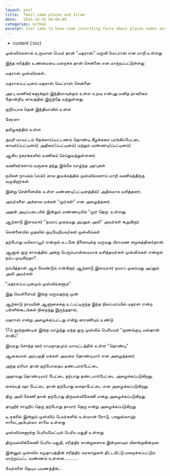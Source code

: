 ```yaml
---
layout: post
title:  Tamil name places and Islam
date:   2016-10-26 00:00:00
categories: GitHub
excerpt: Just came to know come intersting facts about places names and thier connection with Islam and Muslims
---
```


* content
{:toc}


முஸ்லிம்களால் உருவான பெயர் தான் "மதராஸ்" மருவி மெட்ராஸ் என மாறி உள்ளது

இந்த சரித்திர உண்மையை மறைக்க தான் சென்னை என மாற்றப்பட்டுள்ளது


மதராஸ் முஸ்லிம்கள்..

மதராசப்பட்டினம்
மதராஸ்
மெட்ராஸ்
சென்னை

அரபு வணிகர்களுக்கும் இந்தியாவுக்கும் உள்ள உறவு என்பது மனித நாகரிகம் தோன்றிய காலத்தில் இருந்தே வந்துள்ளது.

குறிப்பாக தென் இந்தியாவில் உள்ள

கேரளா

தமிழகத்தில் உள்ள

குமரி மாவட்டம்
தேங்காய்ப்பட்டணம்
தொண்டி
கீழக்கரை
பரங்கிப்பேட்டை
காயல்(ப்பட்டினம்)
அதிரை(ப்பட்டினம்)
மற்றும்
மண்ணடி(ப்பட்டினம்)

ஆகிய நகரங்களில் வணிகம் செய்துவந்துள்ளனர்.

வணிகர்களாய் வருகை தந்து இங்கே வாழ்ந்த அரபுகள்

நபிகள் நாயகம் (ஸல்) கால துவக்கத்தில் முஸ்லிம்களாய் மாறி வணிகத்திற்கு வருகிறார்கள்.

இன்று சென்னையில் உள்ள மண்ணடி(பட்டினத்தில்) அதிகமாக வசித்தனர்.

அவர்களை அக்கால மக்கள் "மூர்கள்" என அழைத்தனர்.

அதன் அடிப்படையில் இன்றும் மண்ணடியில் "மூர் தெரு: உள்ளது.

ஆற்காடு இளவரசர் "நவாப் முகம்மது அப்துல் அலி" அவர்கள் கூறுகிறார்

சென்னையில் முதலில் குடியேறியவர்கள் முஸ்லீம்கள்

தற்போது மயிலாப்பூர் என்றால் உடனே நினைவுக்கு வருவது பிராமண சமூகத்தினர்தான்.

ஆனால் ஒரு காலத்தில் அங்கு பெரும்பான்மையாக வசித்தவர்கள் முஸ்லீம்கள் என்றால் நம்ப முடிகிறதா?.

நம்பித்தான் ஆக வேண்டும் என்கிறார் ஆற்காடு இளவரசர் நவாப் முகம்மது அப்துல் அலி அவர்கள்

"மதரசப்பட்டினமும் முஸ்லிம்களும்"

இது வெள்ளையர் இங்கு வருவதற்கு முன்

ஆற்காடு நாவபின் ஆளுகைக்கு உட்பட்டிருந்த இந்த நிலப்பரப்பில் மதரசா என்ற பள்ளிக்கூடங்கள் நிறைந்து இருந்ததால்,

மதராஸ் என்று அழைக்கப்பட்டது என்று காரணியும் உண்டு

17ம் நூற்றாண்டில் இங்கு வாழ்ந்து வந்த ஒரு முஸ்லீம் பெரியவர் "குணங்குடி மஸ்தான் சாகிப்"

இவரது சொந்த ஊர் ராமநாதபுரம் மாவட்டத்தில் உள்ள "தொண்டி"

ஆகையால் அப்பகுதி மக்கள் அவரை தொண்டியார் என அழைத்தனர்.

அந்த ஏரியா தான் தற்போதைய தண்டயார்பேட்டை

அதாவது தொண்டியார் பேட்டை தற்பாது தண்டயார்பேட்டை அழைக்கப்படுகிறது.

சைய்யத் ஷா பேட்டை தான் தற்போது சைதாபேட்டை என அழைக்கப்படுகிறது.

திரு அலி கேணி தான் தற்போது திருவல்லிகேணி என்று அழைக்கப்படுகிறது

தாஹிர் சாஹிப் தெரு தற்போது தாயார் தெரு என்று அழைக்கப்படுகிறது

டி.நகரில் இன்றும் முஸ்லிம் பெயர்களில் உஸ்மான் ரோடு, பசுலுல்லாஹ் சாலை,அபிபுல்லா சாலை உள்ளது

முஸ்லிம்களுக்கு பெரியமேட்டில் பெரிய மசூதி உள்ளது

திருவல்லிக்கேணி பெரிய மசூதி, சரித்திர சான்றுகளாக இன்றளவும் விளங்குகின்றன.

இன்னும் முஸ்லிம் சமுதாயத்தின் சரித்திர வரலாறுகள் திட்டமிட்டு  மறைக்கப்பட்டும் மாற்றப்பட்ட வண்ணம் உள்ளன...........

வேர்களை தேடிய பயணத்தில்...

